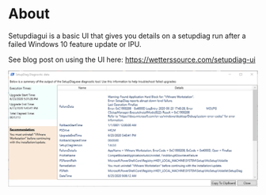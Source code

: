 # About
Setupdiagui is a basic UI that gives you details on a setupdiag run after a failed Windows 10 feature update or IPU.


See blog post on using the UI here: https://wetterssource.com/setupdiag-ui


![SetupDiag UI](SetupDiagUI.png)
